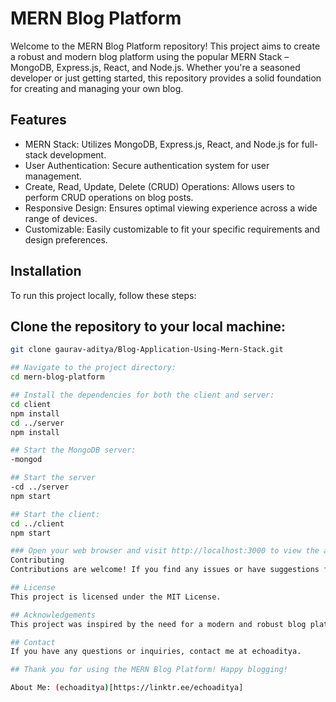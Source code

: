 # MERN Blog Platform

Welcome to the MERN Blog Platform repository! This project aims to create a robust and modern blog platform using the popular MERN Stack – MongoDB, Express.js, React, and Node.js. Whether you're a seasoned developer or just getting started, this repository provides a solid foundation for creating and managing your own blog.

## Features
- MERN Stack: Utilizes MongoDB, Express.js, React, and Node.js for full-stack development.
- User Authentication: Secure authentication system for user management.
- Create, Read, Update, Delete (CRUD) Operations: Allows users to perform CRUD operations on blog posts.
- Responsive Design: Ensures optimal viewing experience across a wide range of devices.
- Customizable: Easily customizable to fit your specific requirements and design preferences.

## Installation
To run this project locally, follow these steps:

## Clone the repository to your local machine:
```bash
git clone gaurav-aditya/Blog-Application-Using-Mern-Stack.git

## Navigate to the project directory:
cd mern-blog-platform

## Install the dependencies for both the client and server:
cd client
npm install
cd ../server
npm install

## Start the MongoDB server:
-mongod

## Start the server
-cd ../server
npm start

## Start the client:
cd ../client
npm start

### Open your web browser and visit http://localhost:3000 to view the application.
Contributing
Contributions are welcome! If you find any issues or have suggestions for improvements, please feel free to open an issue or submit a pull request.

## License
This project is licensed under the MIT License.

## Acknowledgements
This project was inspired by the need for a modern and robust blog platform. We thank the open-source community for their valuable contributions and feedback.

## Contact
If you have any questions or inquiries, contact me at echoaditya.

## Thank you for using the MERN Blog Platform! Happy blogging! 

About Me: (echoaditya)[https://linktr.ee/echoaditya]

